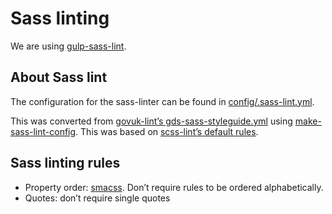 # Sass linting

We are using [gulp-sass-lint](https://github.com/sasstools/gulp-sass-lint).

## About Sass lint

The configuration for the sass-linter can be found in [config/.sass-lint.yml](https://github.com/alphagov/govuk_frontend_alpha/blob/master/config/.sass-lint.yml).

This was converted from [govuk-lint’s gds-sass-styleguide.yml](https://github.com/alphagov/govuk-lint/blob/master/configs/scss_lint/gds-sass-styleguide.yml) using [make-sass-lint-config](sasstools.github.io/make-sass-lint-config). This was based on [scss-lint’s default rules](https://github.com/brigade/scss-lint/blob/master/config/default.yml).

## Sass linting rules

- Property order: [smacss](https://github.com/brigade/scss-lint/blob/master/data/property-sort-orders/smacss.txt). Don’t require rules to be ordered alphabetically.
- Quotes: don’t require single quotes
